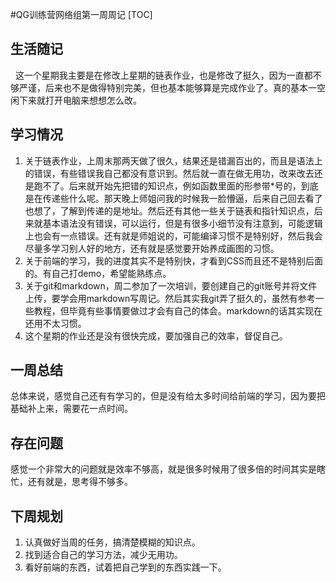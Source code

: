 #QG训练营网络组第一周周记
[TOC]
## 生活随记
&nbsp;&nbsp;这一个星期我主要是在修改上星期的链表作业，也是修改了挺久，因为一直都不够严谨，后来也不是做得特别完美，但也基本能够算是完成作业了。真的基本一空闲下来就打开电脑来想想怎么改。
## 学习情况
1. 关于链表作业，上周末那两天做了很久，结果还是错漏百出的，而且是语法上的错误，有些错误我自己都没有意识到。然后就一直在做无用功，改来改去还是跑不了。后来就开始先把错的知识点，例如函数里面的形参带*号的，到底是在传递些什么呢。那天晚上师姐问我的时候我一脸懵逼，后来自己回去看了也想了，了解到传递的是地址。然后还有其他一些关于链表和指针知识点，后来就基本语法没有错误，可以运行，但是有很多小细节没有注意到，可能逻辑上也会有一点错误。还有就是师姐说的，可能编译习惯不是特别好，然后我会尽量多学习别人好的地方，还有就是感觉要开始养成画图的习惯。
2. 关于前端的学习，我的进度其实不是特别快，才看到CSS而且还不是特别后面的。有自己打demo，希望能熟练点。
3. 关于git和markdown，周二参加了一次培训，要创建自己的git账号并将文件上传，要学会用markdown写周记。然后其实我git弄了挺久的，虽然有参考一些教程，但毕竟有些事情要做过才会有自己的体会。markdown的话其实现在还用不太习惯。
4. 这个星期的作业还是没有很快完成，要加强自己的效率，督促自己。
## 一周总结
总体来说，感觉自己还有有学习的，但是没有给太多时间给前端的学习，因为要把基础补上来，需要花一点时间。
## 存在问题
感觉一个非常大的问题就是效率不够高，就是很多时候用了很多倍的时间其实是瞎忙，还有就是，思考得不够多。
## 下周规划
1. 认真做好当周的任务，搞清楚模糊的知识点。
2. 找到适合自己的学习方法，减少无用功。
3. 看好前端的东西，试着把自己学到的东西实践一下。